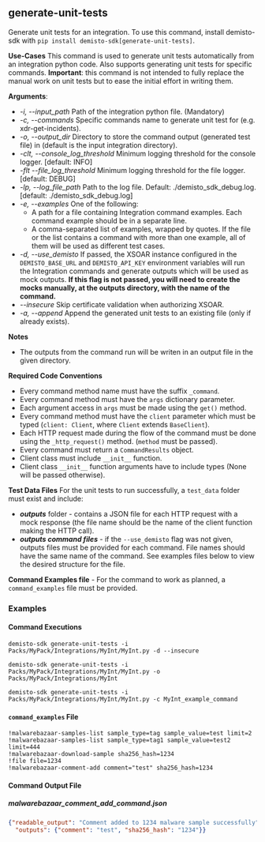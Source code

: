 ## generate-unit-tests
Generate unit tests for an integration.
To use this command, install demisto-sdk with `pip install demisto-sdk[generate-unit-tests]`.

**Use-Cases**
This command is used to generate unit tests automatically from an integration python code.
Also supports generating unit tests for specific commands.
**Important**: this command is not intended to fully replace the manual work on unit tests but to ease the initial effort in writing them.

**Arguments**:
* *-i, --input_path*
  Path of the integration python file. (Mandatory)
* *-c, --commands*
  Specific commands name to generate unit test for (e.g. xdr-get-incidents).
* *-o, --output_dir*
  Directory to store the command output (generated test file) in (default is the input integration directory).
* *-clt, --console_log_threshold*
  Minimum logging threshold for the console logger.  [default: INFO]
* *-flt --file_log_threshold*
  Minimum logging threshold for the file logger. [default: DEBUG]
* *-lp, --log_file_path*
  Path to the log file. Default: ./demisto_sdk_debug.log. [default: ./demisto_sdk_debug.log]
* *-e, --examples*
  One of the following:
  - A path for a file containing Integration command examples. Each command example should be in a separate line.
  - A comma-separated list of examples, wrapped by quotes.
  If the file or the list contains a command with more than one example, all of them will be used as different test cases.
* *-d, --use_demisto*
  If passed, the XSOAR instance configured in the `DEMISTO_BASE_URL` and `DEMISTO_API_KEY` environment variables will run the Integration commands and generate outputs which will be used as mock outputs. **If this flag is not passed, you will need to create the mocks manually, at the outputs directory, with the name of the command.**
* *--insecure*
  Skip certificate validation when authorizing XSOAR.
* *-a, --append* Append the generated unit tests to an existing file (only if already exists).


**Notes**
* The outputs from the command run will be writen in an output file in the given directory.

**Required Code Conventions**
* Every command method name must have the suffix `_command`.
* Every command method must have the `args` dictionary parameter.
* Each argument access in `args` must be made using the `get()` method.
* Every command method must have the `client` parameter which must be typed (`client: Client`, where `Client` extends `BaseClient`).
* Each HTTP request made during the flow of the command must be done using the `_http_request()` method. (`method` must be passed).
* Every command must return a `CommandResults` object.
* Client class must include `__init__` function.
* Client class `__init__` function arguments have to include types (None will be passed otherwise).


**Test Data Files**
For the unit tests to run successfully, a `test_data` folder must exist and include:

* ***outputs*** folder - contains a JSON file for each HTTP request with a mock response (the file name should be the name of the client function making the HTTP call).
* ***outputs command files*** - if the `--use_demisto` flag was not given, outputs files must be provided for each command. File names should have the same name of the command. See examples files below to view the desired structure for the file.

**Command Examples file** -
For the command to work as planned, a `command_examples` file must be provided.

### Examples

#### Command Executions

```
demisto-sdk generate-unit-tests -i Packs/MyPack/Integrations/MyInt/MyInt.py -d --insecure
```
```
demisto-sdk generate-unit-tests -i Packs/MyPack/Integrations/MyInt/MyInt.py -o Packs/MyPack/Integrations/MyInt
```
```
demisto-sdk generate-unit-tests -i Packs/MyPack/Integrations/MyInt/MyInt.py -c MyInt_example_command
```

#### `command_examples` File

```text
!malwarebazaar-samples-list sample_type=tag sample_value=test limit=2
!malwarebazaar-samples-list sample_type=tag1 sample_value=test2 limit=444
!malwarebazaar-download-sample sha256_hash=1234
!file file=1234
!malwarebazaar-comment-add comment="test" sha256_hash=1234
```

#### Command Output File
##### malwarebazaar_comment_add_command.json
```json
{"readable_output": "Comment added to 1234 malware sample successfully",
  "outputs": {"comment": "test", "sha256_hash": "1234"}}
```
